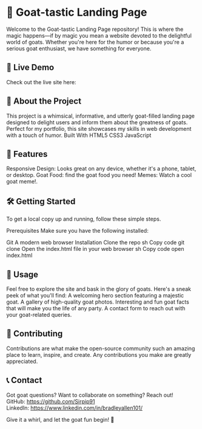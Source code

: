 # 🐐 Goat-tastic Landing Page
Welcome to the Goat-tastic Landing Page repository! This is where the magic happens—if by magic you mean a website devoted to the delightful world of goats. Whether you're here for the humor or because you're a serious goat enthusiast, we have something for everyone.

## 🚀 Live Demo
Check out the live site here: 

## 🐐 About the Project
This project is a whimsical, informative, and utterly goat-filled landing page designed to delight users and inform them about the greatness of goats. Perfect for my portfolio, this site showcases my skills in web development with a touch of humor.
Built With
HTML5
CSS3
JavaScript

## 🌟 Features
Responsive Design: Looks great on any device, whether it's a phone, tablet, or desktop.
Goat Food: find the goat food you need!
Memes: Watch a cool goat meme!.

## 🛠️ Getting Started
To get a local copy up and running, follow these simple steps.

Prerequisites
Make sure you have the following installed:

Git
A modern web browser
Installation
Clone the repo
sh
Copy code
git clone 
Open the index.html file in your web browser
sh
Copy code
open index.html
## 🎉 Usage
Feel free to explore the site and bask in the glory of goats. Here's a sneak peek of what you'll find:
A welcoming hero section featuring a majestic goat.
A gallery of high-quality goat photos.
Interesting and fun goat facts that will make you the life of any party.
A contact form to reach out with your goat-related queries.
## 🤝 Contributing
Contributions are what make the open-source community such an amazing place to learn, inspire, and create. Any contributions you make are greatly appreciated.

## 📞 Contact
Got goat questions? Want to collaborate on something? Reach out!
<br>
GitHub: https://github.com/Sirpip91
<br>
LinkedIn: https://www.linkedin.com/in/bradleyallen101/

Give it a whirl, and let the goat fun begin! 🐐
